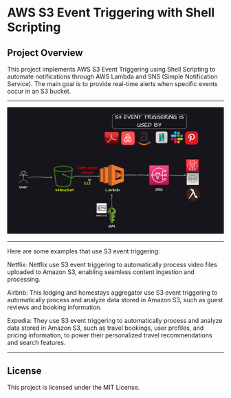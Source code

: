 # AWS S3 Event Triggering with Shell Scripting

## Project Overview

This project implements AWS S3 Event Triggering using Shell Scripting to automate notifications through AWS Lambda and SNS (Simple Notification Service). The main goal is to provide real-time alerts when specific events occur in an S3 bucket.

---
![Diagram of S3 Event Triggering](images/1.png)

---
Here are some examples that use S3 event triggering:

Netflix: Netflix use S3 event triggering to automatically process video files uploaded to Amazon S3, enabling seamless content ingestion and processing.

Airbnb: This lodging and homestays aggregator use S3 event triggering to automatically process and analyze data stored in Amazon S3, such as guest reviews and booking information.

Expedia: They use S3 event triggering to automatically process and analyze data stored in Amazon S3, such as travel bookings, user profiles, and pricing information, to power their personalized travel recommendations and search features.




---

## License

This project is licensed under the MIT License.